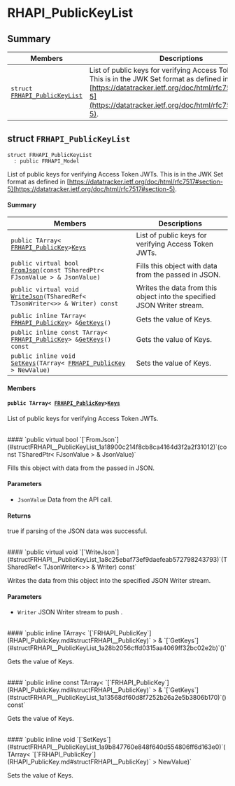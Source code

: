 # RHAPI_PublicKeyList <a id="group__RHAPI__PublicKeyList"></a>

## Summary

 Members                        | Descriptions                                
--------------------------------|---------------------------------------------
`struct `[`FRHAPI_PublicKeyList`](#structFRHAPI__PublicKeyList) | List of public keys for verifying Access Token JWTs. This is in the JWK Set format as defined in [https://datatracker.ietf.org/doc/html/rfc7517#section-5](https://datatracker.ietf.org/doc/html/rfc7517#section-5).

## struct `FRHAPI_PublicKeyList` <a id="structFRHAPI__PublicKeyList"></a>

```
struct FRHAPI_PublicKeyList
  : public FRHAPI_Model
```

List of public keys for verifying Access Token JWTs. This is in the JWK Set format as defined in [https://datatracker.ietf.org/doc/html/rfc7517#section-5](https://datatracker.ietf.org/doc/html/rfc7517#section-5).

#### Summary

 Members                        | Descriptions                                
--------------------------------|---------------------------------------------
`public TArray< `[`FRHAPI_PublicKey`](RHAPI_PublicKey.md#structFRHAPI__PublicKey)` > `[`Keys`](#structFRHAPI__PublicKeyList_1a9f2304e8a8edbb03597d352a4a60415a) | List of public keys for verifying Access Token JWTs.
`public virtual bool `[`FromJson`](#structFRHAPI__PublicKeyList_1a18900c214f8cb8ca4164d3f2a2f31012)`(const TSharedPtr< FJsonValue > & JsonValue)` | Fills this object with data from the passed in JSON.
`public virtual void `[`WriteJson`](#structFRHAPI__PublicKeyList_1a8c25ebaf73ef9daefeab572798243793)`(TSharedRef< TJsonWriter<>> & Writer) const` | Writes the data from this object into the specified JSON Writer stream.
`public inline TArray< `[`FRHAPI_PublicKey`](RHAPI_PublicKey.md#structFRHAPI__PublicKey)` > & `[`GetKeys`](#structFRHAPI__PublicKeyList_1a28b2056cffd0315aa4069ff32bc02e2b)`()` | Gets the value of Keys.
`public inline const TArray< `[`FRHAPI_PublicKey`](RHAPI_PublicKey.md#structFRHAPI__PublicKey)` > & `[`GetKeys`](#structFRHAPI__PublicKeyList_1a13568df60d8f7252b26a2e5b3806b170)`() const` | Gets the value of Keys.
`public inline void `[`SetKeys`](#structFRHAPI__PublicKeyList_1a9b847760e848f640d554806ff6d163e0)`(TArray< `[`FRHAPI_PublicKey`](RHAPI_PublicKey.md#structFRHAPI__PublicKey)` > NewValue)` | Sets the value of Keys.

#### Members

#### `public TArray< `[`FRHAPI_PublicKey`](RHAPI_PublicKey.md#structFRHAPI__PublicKey)` > `[`Keys`](#structFRHAPI__PublicKeyList_1a9f2304e8a8edbb03597d352a4a60415a) <a id="structFRHAPI__PublicKeyList_1a9f2304e8a8edbb03597d352a4a60415a"></a>

List of public keys for verifying Access Token JWTs.

<br>
#### `public virtual bool `[`FromJson`](#structFRHAPI__PublicKeyList_1a18900c214f8cb8ca4164d3f2a2f31012)`(const TSharedPtr< FJsonValue > & JsonValue)` <a id="structFRHAPI__PublicKeyList_1a18900c214f8cb8ca4164d3f2a2f31012"></a>

Fills this object with data from the passed in JSON.

#### Parameters
* `JsonValue` Data from the API call.

#### Returns
true if parsing of the JSON data was successful.

<br>
#### `public virtual void `[`WriteJson`](#structFRHAPI__PublicKeyList_1a8c25ebaf73ef9daefeab572798243793)`(TSharedRef< TJsonWriter<>> & Writer) const` <a id="structFRHAPI__PublicKeyList_1a8c25ebaf73ef9daefeab572798243793"></a>

Writes the data from this object into the specified JSON Writer stream.

#### Parameters
* `Writer` JSON Writer stream to push .

<br>
#### `public inline TArray< `[`FRHAPI_PublicKey`](RHAPI_PublicKey.md#structFRHAPI__PublicKey)` > & `[`GetKeys`](#structFRHAPI__PublicKeyList_1a28b2056cffd0315aa4069ff32bc02e2b)`()` <a id="structFRHAPI__PublicKeyList_1a28b2056cffd0315aa4069ff32bc02e2b"></a>

Gets the value of Keys.

<br>
#### `public inline const TArray< `[`FRHAPI_PublicKey`](RHAPI_PublicKey.md#structFRHAPI__PublicKey)` > & `[`GetKeys`](#structFRHAPI__PublicKeyList_1a13568df60d8f7252b26a2e5b3806b170)`() const` <a id="structFRHAPI__PublicKeyList_1a13568df60d8f7252b26a2e5b3806b170"></a>

Gets the value of Keys.

<br>
#### `public inline void `[`SetKeys`](#structFRHAPI__PublicKeyList_1a9b847760e848f640d554806ff6d163e0)`(TArray< `[`FRHAPI_PublicKey`](RHAPI_PublicKey.md#structFRHAPI__PublicKey)` > NewValue)` <a id="structFRHAPI__PublicKeyList_1a9b847760e848f640d554806ff6d163e0"></a>

Sets the value of Keys.

<br>
